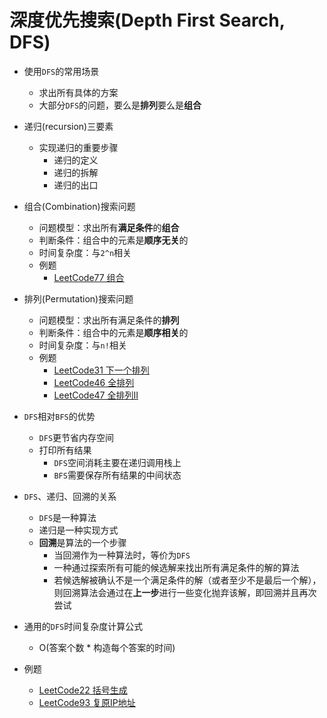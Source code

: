 # 深度优先搜索(Depth First Search, DFS)
* 使用`DFS`的常用场景
  * 求出所有具体的方案
  * 大部分`DFS`的问题，要么是**排列**要么是**组合**
* 递归(recursion)三要素
  * 实现递归的重要步骤
    * 递归的定义
    * 递归的拆解
    * 递归的出口
* 组合(Combination)搜索问题
  * 问题模型：求出所有**满足条件**的**组合**
  * 判断条件：组合中的元素是**顺序无关**的
  * 时间复杂度：与`2^n`相关
  * 例题
    * [LeetCode77 组合](https://leetcode.cn/problems/combinations/)
* 排列(Permutation)搜索问题
  * 问题模型：求出所有满足条件的**排列**
  * 判断条件：组合中的元素是**顺序相关**的
  * 时间复杂度：与`n!`相关
  * 例题
    * [LeetCode31 下一个排列](https://leetcode.cn/problems/next-permutation/)
    * [LeetCode46 全排列](https://leetcode.cn/problems/permutations/)
    * [LeetCode47 全排列II](https://leetcode.cn/problems/permutations-ii/)
* `DFS`相对`BFS`的优势
  * `DFS`更节省内存空间
  * 打印所有结果
    * `DFS`空间消耗主要在递归调用栈上
    * `BFS`需要保存所有结果的中间状态
* `DFS`、递归、回溯的关系
  * `DFS`是一种算法
  * 递归是一种实现方式
  * **回溯**是算法的一个步骤
    * 当回溯作为一种算法时，等价为`DFS`
    * 一种通过探索所有可能的候选解来找出所有满足条件的解的算法
    * 若候选解被确认不是一个满足条件的解（或者至少不是最后一个解），则回溯算法会通过在**上一步**进行一些变化抛弃该解，即回溯并且再次尝试
* 通用的`DFS`时间复杂度计算公式
  * O(答案个数 * 构造每个答案的时间)

* 例题
  * [LeetCode22 括号生成](https://leetcode.cn/problems/generate-parentheses/)
  * [LeetCode93 复原IP地址](https://leetcode.cn/problems/restore-ip-addresses/)
